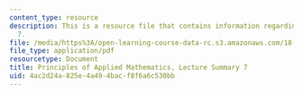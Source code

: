 ```yaml
---
content_type: resource
description: This is a resource file that contains information regarding lecture summary
  7.
file: /media/https%3A/open-learning-course-data-rc.s3.amazonaws.com/18-311-principles-of-applied-mathematics-spring-2014/4ac2d24a825e4a494bacf8f6a6c530bb_MIT18_311S14_Lecture7.pdf
file_type: application/pdf
resourcetype: Document
title: Principles of Applied Mathematics, Lecture Summary 7
uid: 4ac2d24a-825e-4a49-4bac-f8f6a6c530bb
---
```

